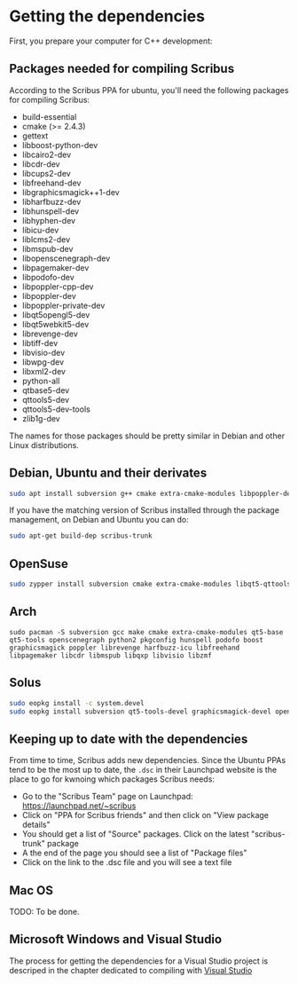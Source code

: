# Getting the dependencies

First, you prepare your computer for C++ development:

## Packages needed for compiling Scribus


According to the Scribus PPA for ubuntu, you'll need the following packages for compiling Scribus:

- build-essential
- cmake (>= 2.4.3)
- gettext
- libboost-python-dev
- libcairo2-dev
- libcdr-dev
- libcups2-dev
- libfreehand-dev
- libgraphicsmagick++1-dev
- libharfbuzz-dev
- libhunspell-dev
- libhyphen-dev
- libicu-dev
- liblcms2-dev
- libmspub-dev
- libopenscenegraph-dev
- libpagemaker-dev
- libpodofo-dev
- libpoppler-cpp-dev
- libpoppler-dev
- libpoppler-private-dev
- libqt5opengl5-dev
- libqt5webkit5-dev
- librevenge-dev
- libtiff-dev
- libvisio-dev
- libwpg-dev
- libxml2-dev
- python-all
- qtbase5-dev
- qttools5-dev
- qttools5-dev-tools
- zlib1g-dev

The names for those packages should be pretty similar in Debian and other Linux distributions.

## Debian, Ubuntu and their derivates

```sh
sudo apt install subversion g++ cmake extra-cmake-modules libpoppler-dev libpoppler-cpp-dev libpoppler-private-dev qtbase5-dev qttools5-dev libopenscenegraph-dev libgraphicsmagick-dev libcairo2-dev librevenge-dev python-all-dev libhunspell-dev libcups2-dev libboost-python-dev libpodofo-dev libcdr-dev libfreehand-dev libpagemaker-dev libmspub-dev libqxp-dev libvisio-dev libzmf-dev libgraphicsmagick++1-dev
```

If you have the matching version of Scribus installed through the package management, on Debian and Ubuntu you can do:

```sh
sudo apt-get build-dep scribus-trunk
```

## OpenSuse

```sh
sudo zypper install subversion cmake extra-cmake-modules libqt5-qttools-devel GraphicsMagick-devel libfreehand-devel librevenge-devel libvisio-devel libqxp-devel libmspub-devel libcdr-devel libpagemaker-devel cups-devel libtiff-devel libzmf-devel libpoppler-qt5-devel libqt5-qtbase-devel libOpenSceneGraph-devel python-devel libjpeg62-devel liblcms2-devel harfbuzz-devel libopenssl-devel hunspell-devel
```

## Arch

```
sudo pacman -S subversion gcc make cmake extra-cmake-modules qt5-base qt5-tools openscenegraph python2 pkgconfig hunspell podofo boost graphicsmagick poppler librevenge harfbuzz-icu libfreehand libpagemaker libcdr libmspub libqxp libvisio libzmf
```

## Solus

```sh
sudo eopkg install -c system.devel
sudo eopkg install subversion qt5-tools-devel graphicsmagick-devel openscenegraph-devel poppler-qt5-devel qt5-base-devel librevenge-devel libfreehand-devel libvisio-devel libqxp-devel libhunspell-devel libmspub-devel libcdr-devel libpagemaker-devel podofo-devel cups-devel libjpeg-turbo-devel libtiff-devel libzmf-devel libboost-devel
```

## Keeping up to date with the dependencies

From time to time, Scribus adds new dependencies. Since the Ubuntu PPAs tend to be the most up to date, the `.dsc` in their Launchpad website is the place to go for kwnoing which packages Scribus needs:

- Go to the "Scribus Team" page on Launchpad: https://launchpad.net/~scribus
- Click on "PPA for Scribus friends" and then click on "View package details"
- You should get a list of "Source" packages. Click on the latest "scribus-trunk" package
- A the end of the page you should see a list of "Package files"
- Click on the link to the .dsc file and you will see a text file


## Mac OS

TODO: To be done.


## Microsoft Windows and Visual Studio

The process for getting the dependencies for a Visual Studio project is descriped in the chapter dedicated to compiling with [Visual Studio]()
